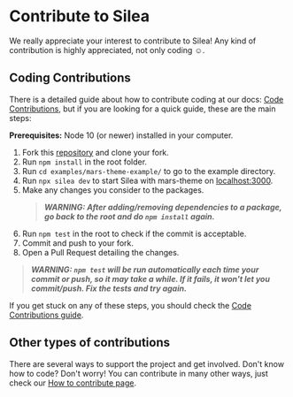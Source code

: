 # Contribute to Silea

We really appreciate your interest to contribute to Silea! Any kind of contribution is highly appreciated, not only coding ☺️.

## Coding Contributions

There is a detailed guide about how to contribute coding at our docs: [Code Contributions](https://docs.sileajs.com/contributing/code-contributions), but if you are looking for a quick guide, these are the main steps:

**Prerequisites:** Node 10 (or newer) installed in your computer.

1. Fork this [repository](https://github.com/SileaJS/silea) and clone your fork.
2. Run `npm install` in the root folder.
3. Run `cd examples/mars-theme-example/` to go to the example directory.
4. Run `npx silea dev` to start Silea with mars-theme on [localhost:3000](http://localhost:3000/).
5. Make any changes you consider to the packages.
    > **_WARNING: After adding/removing dependencies to a package, go back to the root and do `npm install` again._**
6. Run `npm test` in the root to check if the commit is acceptable.
7. Commit and push to your fork.
8. Open a Pull Request detailing the changes.

> **_WARNING: `npm test` will be run automatically each time your commit or push, so it may take a while. If it fails, it won't let you commit/push. Fix the tests and try again._**

If you get stuck on any of these steps, you should check the [Code Contributions guide](https://docs.sileajs.com/contributing/code-contributions).

## Other types of contributions

There are several ways to support the project and get involved. Don't know how to code? Don't worry! You can contribute in many other ways, just check our [How to contribute page](https://docs.sileajs.com/contributing/how-to-contribute).
